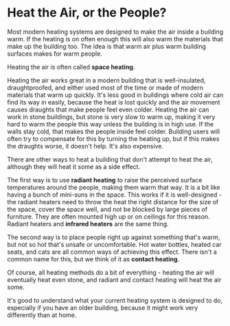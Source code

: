 # Heat the Air, or the People?

Most modern heating systems are designed to make the air inside a building warm.   If the heating is on often enough this will also warm the materials that make up the building too.  The idea is that warm air plus warm building surfaces makes for warm people.  

Heating the air is often called **space heating**.  

Heating the air works great in a modern building that is well-insulated, draughtproofed, and either used most of the time or made of modern materials that warm up quickly.  It's less good in buildings where cold air can find its way in easily, because the heat is lost quickly and the air movement causes draughts that make people feel even colder.  Heating the air can work in stone buildings, but stone is very slow to warm up, making it very hard to warm the people this way unless the building is in high use.  If the walls stay cold, that makes the people inside feel colder.  Building users will often try to compensate for this by turning the heating up, but if this makes the draughts worse, it doesn't help.  It's also expensive.

There are other ways to heat a building that don't attempt to heat the air, although they will heat it some as a side effect.  

The first way is to use **radiant heating** to raise the perceived surface temperatures around the people, making them warm that way.  It is a bit like having a bunch of mini-suns in the space.  This works if it is well-designed - the radiant heaters need to throw the heat the right distance for the size of the space, cover the space well, and not be blocked by large pieces of furniture.  They are often mounted high up or on ceilings for this reason.   Radiant heaters and **infrared heaters** are the same thing.  

The second way is to place people right up against something that's warm, but not so hot that's unsafe or uncomfortable.  Hot water bottles, heated car seats, and cats are all common ways of achieving this effect. There isn't a common name for this, but we think of it as **contact heating**. 

Of course, all heating methods do a bit of everything - heating the air will eventually heat even stone, and radiant and contact heating will heat the air some.   

It's good to understand what your current heating system is designed to do, especially if you have an older building, because it might work very differently than at home.  
